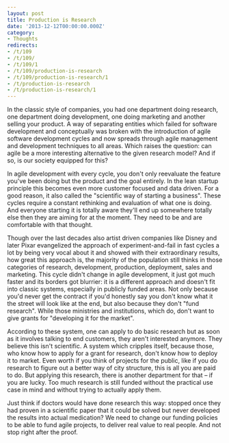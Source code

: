 ```yaml
---
layout: post
title: Production is Research
date: '2013-12-12T00:00:00.000Z'
category:
- Thoughts
redirects:
- /t/109
- /t/109/
- /t/109/1
- /t/109/production-is-research
- /t/109/production-is-research/1
- /t/production-is-research
- /t/production-is-research/1
---
```




In the classic style of companies, you had one department doing research, one department doing development, one doing marketing and another selling your product. A way of separating entities which failed for software development and conceptually was broken with the introduction of agile software development cycles and now spreads through agile management and development techniques to all areas. Which raises the question: can agile be a more interesting alternative to the given research model? And if so, is our society equipped for this?

In agile development with every cycle, you don't only reevaluate the feature you've been doing but the product and the goal entirely. In the lean startup principle this becomes even more customer focused and data driven. For a good reason, it also called the "scientific way of starting a business". These cycles require a constant rethinking and evaluation of what one is doing. And everyone starting it is totally aware they'll end up somewhere totally else then they are aiming for at the moment. They need to be and are comfortable with that thought.

Though over the last decades also artist driven companies like Disney and later Pixar evangelized the approach of experiment-and-fail in fast cycles a lot by being very vocal about it and showed with their extraordinary results, how great this approach is, the majority of the population still thinks in those categories of research, development, production, deployment, sales and marketing. This cycle didn't change in agile development, it just got much faster and its borders got blurrier: it is a different approach and doesn't fit into classic systems, especially in publicly funded areas. Not only because you'd never get the contract if you'd honestly say you don't know what it the street will look like at the end, but also because they don't "fund research". While those ministries and institutions,  which do, don't want to give grants for "developing it for the market".

According to these system, one can apply to do basic research but as soon as it involves talking to end customers, they aren't interested anymore. They believe this isn't scientific. A system which cripples itself, because those, who know how to apply for a grant for research, don't know how to deploy it to market. Even worth if you think of projects for the public, like if you do research to figure out a better way of city structure, this is all you are paid to do. But applying this research, there is another department for that – if you are lucky. Too much research is still funded without the practical use case in mind and without trying to actually apply them. 

Just think if doctors would have done research this way: stopped once they had proven in a scientific paper that it could be solved but never developed the results into actual medication? We need to change our funding policies to be able to fund agile projects, to deliver real value to real people. And not stop right after the proof.
